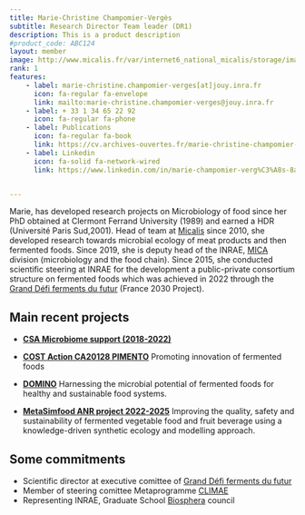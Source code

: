 ```yaml
---
title: Marie-Christine Champomier-Vergès
subtitle: Research Director Team leader (DR1)
description: This is a product description
#product_code: ABC124
layout: member
image: http://www.micalis.fr/var/internet6_national_micalis/storage/images/poles-et-equipes/pole-ecosystemes-alimentaires-et-digestifs/ecologie-microbienne-des-aliments-marie-champomier-verges/membres-de-l-equipe/marie-christine-champomier-verges/48908-3-fre-FR/Marie-Christine-Champomier-Verges_inra_image.jpg
rank: 1
features:
    - label: marie-christine.champomier-verges[at]jouy.inra.fr
      icon: fa-regular fa-envelope
      link: mailto:marie-christine.champomier-verges@jouy.inra.fr
    - label: + 33 1 34 65 22 92
      icon: fa-regular fa-phone
    - label: Publications
      icon: fa-regular fa-book
      link: https://cv.archives-ouvertes.fr/marie-christine-champomier-verges
    - label: Linkedin
      icon: fa-solid fa-network-wired
      link: https://www.linkedin.com/in/marie-champomier-verg%C3%A8s-8a365a87/


---
```


Marie, has developed research projects on Microbiology of food since her PhD obtained at Clermont Ferrand University (1989) and earned a HDR (Université Paris Sud,2001). Head of team at [Micalis](https://www.micalis.fr/) since 2010, she developed research towards microbial ecology of meat products and then fermented foods. Since 2019, she is deputy head of the INRAE, [MICA](https://www.inrae.fr/departements/mica) division (microbiology and the food chain). Since 2015, she conducted scientific steering at INRAE for the development a public-private consortium structure on fermented foods which was achieved in 2022 through the [Grand Défi ferments du futur]({{site.baseurl}}/projects/ferments-du-futur/) (France 2030 Project).

## Main recent projects

- **[CSA Microbiome support (2018-2022)](https://www.microbiomesupport.eu/)** 

- **[COST Action CA20128 PIMENTO](https://fermentedfoods.eu/)** Promoting innovation of fermented foods

- **[DOMINO]({{site.baseurl}}/projects/domino/)**  Harnessing the microbial potential of fermented foods for healthy and sustainable food systems. 

- **[MetaSimfood ANR project 2022-2025]({{site.baseurl}}/projects/metasimfood/)** Improving the quality, safety and sustainability of fermented vegetable food and fruit beverage using a knowledge-driven synthetic ecology and modelling approach.

## Some commitments

- Scientific director at executive comittee of [Grand Défi ferments du futur]({{site.baseurl}}/projects/ferments-du-futur/)
- Member of steering comittee Metaprogramme [CLIMAE](https://www6.inrae.fr/climae)
- Representing INRAE, Graduate School [Biosphera](https://www.universite-paris-saclay.fr/graduate-schools/biosphera) council
